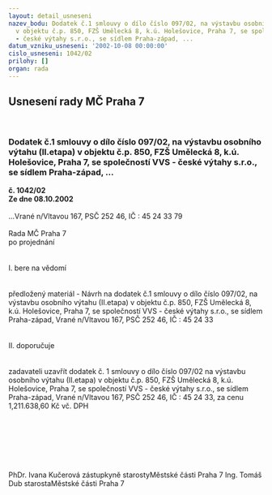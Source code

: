 ```yaml
---
layout: detail_usneseni
nazev_bodu: Dodatek č.1 smlouvy o dílo číslo 097/02, na výstavbu osobního výtahu (II.etapa)
  v objektu č.p. 850, FZŠ Umělecká 8, k.ú. Holešovice, Praha 7, se společností VVS
  - české výtahy s.r.o., se sídlem Praha-západ, ...
datum_vzniku_usneseni: '2002-10-08 00:00:00'
cislo_usneseni: 1042/02
prilohy: []
organ: rada
---
```

<div id="ucUsn_pList" class="usn">
	<span><h2>Usnesení rady MČ Praha 7 </h2>
<br></span><div class="standBody">
<span><h3>Dodatek č.1 smlouvy o dílo číslo 097/02, na výstavbu osobního výtahu (II.etapa) v objektu č.p. 850, FZŠ Umělecká 8, k.ú. Holešovice, Praha 7, se společností VVS - české výtahy s.r.o., se sídlem Praha-západ, ...</h3></span><div class="center">
		<strong>č. 1042/02</strong><br>
	</div>
<div class="center">
		<strong>Ze dne 08.10.2002</strong><br><br>
	</div>...Vrané n/Vltavou 167, PSČ 252 46, IČ : 45 24 33 79<br><br>Rada MČ Praha 7<br>po projednání<br><br><br>I.	bere na vědomí<br><br> <br>předložený materiál - Návrh na dodatek č.1 smlouvy o dílo číslo 097/02, na výstavbu osobního výtahu (II.etapa) v objektu č.p. 850, FZŠ Umělecká 8, k.ú. Holešovice, Praha 7, se společností VVS - české výtahy s.r.o., se sídlem Praha-západ, Vrané n/Vltavou 167, PSČ 252 46, IČ : 45 24 33<br><br><br>II.	doporučuje<br><br><br>zadavateli uzavřít dodatek č. 1  smlouvy o dílo číslo 097/02 na výstavbu osobního výtahu (II.etapa) v objektu č.p. 850, FZŠ Umělecká 8, k.ú. Holešovice, Praha 7, se společností VVS - české výtahy s.r.o., se sídlem Praha-západ, Vrané n/Vltavou 167, PSČ 252 46, IČ : 45 24 33, za cenu  1,211.638,60 Kč vč. DPH<br><br><br><br><br><br> <br>	<br>PhDr. Ivana Kučerová zástupkyně starostyMěstské části Praha 7	Ing. Tomáš Dub starostaMěstské části Praha 7<br>	<br><br>
</div>
</div>